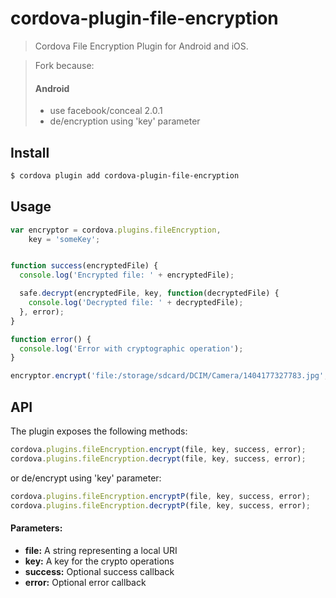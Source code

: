 cordova-plugin-file-encryption
====

> Cordova File Encryption Plugin for Android and iOS.

> Fork because:
> #### Android
> - use facebook/conceal 2.0.1
> - de/encryption using 'key' parameter

## Install

```bash
$ cordova plugin add cordova-plugin-file-encryption
```

## Usage

```javascript
var encryptor = cordova.plugins.fileEncryption,
    key = 'someKey';


function success(encryptedFile) {
  console.log('Encrypted file: ' + encryptedFile);

  safe.decrypt(encryptedFile, key, function(decryptedFile) {
    console.log('Decrypted file: ' + decryptedFile);
  }, error);
}

function error() {
  console.log('Error with cryptographic operation');
}

encryptor.encrypt('file:/storage/sdcard/DCIM/Camera/1404177327783.jpg', key, success, error);
```

## API

The plugin exposes the following methods:

```javascript
cordova.plugins.fileEncryption.encrypt(file, key, success, error);
cordova.plugins.fileEncryption.decrypt(file, key, success, error);
```
or de/encrypt using 'key' parameter:
```javascript
cordova.plugins.fileEncryption.encryptP(file, key, success, error);
cordova.plugins.fileEncryption.decryptP(file, key, success, error);
```

#### Parameters:
* __file:__ A string representing a local URI
* __key:__ A key for the crypto operations
* __success:__ Optional success callback
* __error:__ Optional error callback
